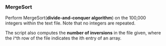 ### MergeSort
Perform MergeSort(**divide-and-conquer algorithm**) on the 100,000 integers within the text file. Note
that no integers are repeated. 

The script also computes the **number of inversions** in the file given,
where the i^th row of the file indicates the ith entry of an array.
